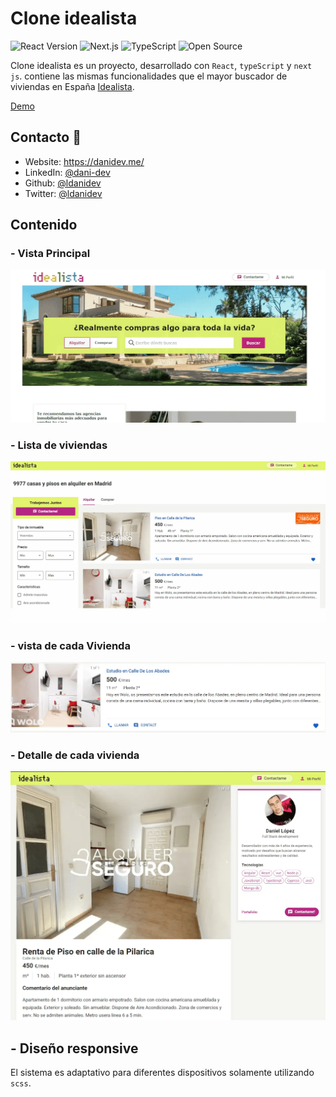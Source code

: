

# Clone idealista 

![React Version](https://img.shields.io/badge/react-v18.2.0-blue.svg)
![Next.js](https://img.shields.io/badge/Next.js-black)
![TypeScript](https://img.shields.io/badge/TypeScript-blue)
![Open Source](https://img.shields.io/badge/Open%20Source-%20yes-green)

Clone idealista es un proyecto, desarrollado con `React`, `typeScript` y `next js`. contiene las mismas funcionalidades que el mayor buscador de viviendas en España [Idealista](https://www.idealista.com/).


[Demo](https://clone-idealista.vercel.app/)

## Contacto 🚀

- Website: https://danidev.me/
- LinkedIn: [@dani-dev](https://www.linkedin.com/in/dani-dev/)
- Github: [@ldanidev](https://github.com/ldani-dev)
- Twitter: [@ldanidev](https://twitter.com/ldanidev)

## Contenido

### **- Vista Principal**

<img  width=600 src="public/readme/vistaPrincipal.webp" alt="Vista principal">

### **- Lista de viviendas**

<img  width=600 src="public/readme/lista.webp" alt="Acerca de">

### **- vista de cada Vivienda**

<img  width=600 src="public/readme/piso.webp" alt="Proyectos">

### **- Detalle de cada vivienda**

<img  width=600 src="public/readme/detalle.webp" alt="Testimonios">

## - Diseño responsive

El sistema es adaptativo para diferentes dispositivos solamente utilizando `scss`.
